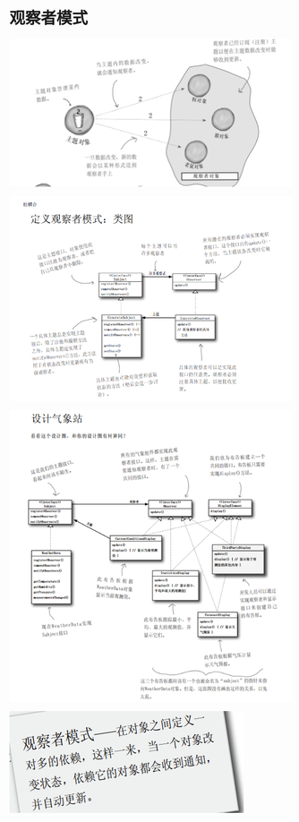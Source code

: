 # 观察者模式

![1668240700354](https://github.com/Vilinz/headFirstPro/blob/main/Observer_Pattern/pictures/1.png)

![1668240700354](https://github.com/Vilinz/headFirstPro/blob/main/Observer_Pattern/pictures/2.png)

![1668240700354](https://github.com/Vilinz/headFirstPro/blob/main/Observer_Pattern/pictures/3.png)

![1668240700354](https://github.com/Vilinz/headFirstPro/blob/main/Observer_Pattern/pictures/4.png)

